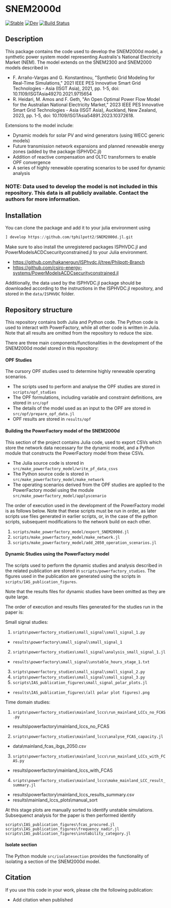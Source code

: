 # SNEM2000d

[![Stable](https://img.shields.io/badge/docs-stable-blue.svg)](https://tphilpott2.github.io/SNEM2000d.jl/stable/)
[![Dev](https://img.shields.io/badge/docs-dev-blue.svg)](https://tphilpott2.github.io/SNEM2000d.jl/dev/)
[![Build Status](https://github.com/tphilpott2/SNEM2000d.jl/actions/workflows/CI.yml/badge.svg?branch=main)](https://github.com/tphilpott2/SNEM2000d.jl/actions/workflows/CI.yml?query=branch%3Amain)

## Description

This package contains the code used to develop the SNEM2000d model, a synthetic power system model representing Australis's National Electricity Market (NEM). The model extends on the SNEM2300 and SNEM2000 models described in 

- F. Arraño-Vargas and G. Konstantinou, "Synthetic Grid Modeling for Real-Time Simulations," 2021 IEEE PES Innovative Smart Grid Technologies - Asia (ISGT Asia), 2021, pp. 1-5, doi: 10.1109/ISGTAsia49270.2021.9715654 
- R. Heidari, M. Amos and F. Geth, "An Open Optimal Power Flow Model for the Australian National Electricity Market," 2023 IEEE PES Innovative Smart Grid Technologies - Asia (ISGT Asia), Auckland, New Zealand, 2023, pp. 1-5, doi: 10.1109/ISGTAsia54891.2023.10372618.

Extensions to the model include:

- Dynamic models for solar PV and wind generators (using WECC generic models)
- Future transmission network expansions and planned renewable energy zones (added by the package ISPHVDC.jl)
- Addition of reactive compensation and OLTC transformers to enable OPF convergence
- A series of highly renewable operating scenarios to be used for dynamic analysis

### NOTE: Data used to develop the model is not included in this repository. This data is all publicly available. Contact the authors for more information.


## Installation

You can clone the package and add it to your julia environment using

```julia
] develop https://github.com/tphilpott2/SNEM2000d.jl.git
```

Make sure to also install the unregistered packages ISPHVDC.jl and PowerModelsACDCsecurityconstrained.jl to your Julia environment.

- https://github.com/hakanergun/ISPhvdc.jl/tree/Philpott-Branch
- https://github.com/csiro-energy-systems/PowerModelsACDCsecurityconstrained.jl


Additionally, the data used by the ISPHVDC.jl package should be downloaded according to the instructions in the ISPHVDC.jl repository, and stored in the `data/ISPHVDC` folder.


## Repository structure

This repository contains both Julia and Python code. The Python code is used to interact with PowerFactory, while all other code is written in Julia. Note that all results are omitted from the repository to reduce the size.

There are three main components/functionalities in the development of the SNEM2000d model stored in this repository:

#### OPF Studies

The cursory OPF studies used to determine highly renewable operating scenarios.

- The scripts used to perform and analyse the OPF studies are stored in `scripts/opf_studies`
- The OPF formulations, including variable and constraint definitions, are stored in `src/opf`
- The details of the model used as an input to the OPF are stored in `src/opf/prepare_opf_data.jl`
- OPF results are stored in `results/opf`

#### Building the PowerFactory model of the SNEM2000d

This section of the project contains Julia code, used to export CSVs which store the network data necessary for the dynamic model, and a Python module that constructs the PowerFactory model from these CSVs.

- The Julia source code is stored in `src/make_powerfactory_model/write_pf_data_csvs`
- The Python source code is stored in `src/make_powerfactory_model/make_network`
- The operating scenarios derived from the OPF studies are applied to the PowerFactory model using the module `src/make_powerfactory_model/applyscenario`

The order of execution used in the development of the PowerFactory model is as follows below. Note that these scripts must be run in order, as later scripts use files generated in earlier scripts, or, in the case of the python scripts, subsequent modifications to the network build on each other.

1. `scripts/make_powerfactory_model/export_SNEM2000d.jl`
2. `scripts/make_powerfactory_model/make_network.jl`
3. `scripts/make_powerfactory_model/add_2050_operation_scenarios.jl`

#### Dynamic Studies using the PowerFactory model

The scripts used to perform the dynamic studies and analysis described in the related publication are stored in `scripts/powerfactory_studies`. The figures used in the publication are generated using the scripts in `scripts/IAS_publication_figures`.

Note that the results files for dynamic studies have been omitted as they are quite large.

The order of execution and results files generated for the studies run in the paper is:

Small signal studies:
1. `sripts\powerfactory_studies\small_signal\small_signal_1.py`
 - `results\powerfactory\small_signal\small_signal_1`
2. `sripts\powerfactory_studies\small_signal\analysis_small_signal_1.jl`
 - `results\powerfactory\small_signal\unstable_hours_stage_1.txt`
3. `sripts\powerfactory_studies\small_signal\small_signal_2.py`
4. `sripts\powerfactory_studies\small_signal\small_signal_3.py`
5. `scripts\IAS_publication_figures\small_signal_polar_plots.jl`
 - `results\IAS_publication_figures\(all polar plot figures).png`

Time domain studies:
1. `sripts\powerfactory_studies\mainland_lccs\run_mainland_LCCs_no_FCAS.py`
 - results\powerfactory\mainland_lccs_no_FCAS
2. `sripts\powerfactory_studies\mainland_lccs\analyse_FCAS_capacity.jl`
 - data\mainland_fcas_ibgs_2050.csv
3. `sripts\powerfactory_studies\mainland_lccs\run_mainland_LCCs_with_FCAS.py`
 - results\powerfactory\mainland_lccs_with_FCAS
4. `sripts\powerfactory_studies\mainland_lccs\make_mainland_LCC_result_summary.jl`
 - results\powerfactory\mainland_lccs_results_summary.csv
 - results\mainland_lccs_plots\manual_sort

At this stage plots are manually sorted to identify unstable simulations. Subsequenct analysis for the paper is then performed identify

`scripts\IAS_publication_figures\fcas_procured.jl`
`scripts\IAS_publication_figures\frequency_nadir.jl`
`scripts\IAS_publication_figures\instability_category.jl`


#### Isolate section

The Python module `src/isolatesection` provides the functionality of isolating a section of the SNEM2000d model.


## Citation

If you use this code in your work, please cite the following publication:

- Add citation when published
